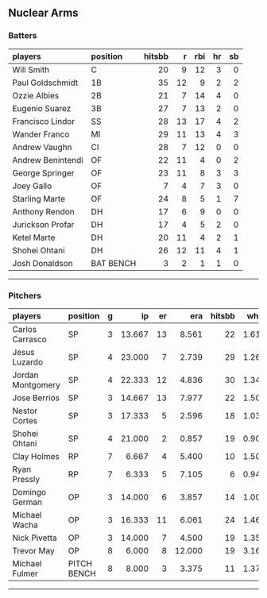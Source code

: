 ## Nuclear Arms

### Batters

 
|players           |position  | hitsbb|  r| rbi| hr| sb| 
|:-----------------|:---------|------:|--:|---:|--:|--:| 
|Will Smith        |C         |     20|  9|  12|  3|  0| 
|Paul Goldschmidt  |1B        |     35| 12|   9|  2|  2| 
|Ozzie Albies      |2B        |     21|  7|  14|  4|  0| 
|Eugenio Suarez    |3B        |     27|  7|  13|  2|  0| 
|Francisco Lindor  |SS        |     28| 13|  17|  4|  2| 
|Wander Franco     |MI        |     29| 11|  13|  4|  3| 
|Andrew Vaughn     |CI        |     28|  7|  12|  0|  0| 
|Andrew Benintendi |OF        |     22| 11|   4|  0|  2| 
|George Springer   |OF        |     23| 11|   8|  3|  3| 
|Joey Gallo        |OF        |      7|  4|   7|  3|  0| 
|Starling Marte    |OF        |     24|  8|   5|  1|  7| 
|Anthony Rendon    |DH        |     17|  6|   9|  0|  0| 
|Jurickson Profar  |DH        |     17|  4|   5|  2|  0| 
|Ketel Marte       |DH        |     20| 11|   4|  2|  1| 
|Shohei Ohtani     |DH        |     26| 12|  11|  4|  1| 
|Josh Donaldson    |BAT BENCH |      3|  2|   1|  1|  0| 


* * *

### Pitchers

 
|players           |position    |  g|     ip| er|    era| hitsbb|  whip| so|  w| sv| 
|:-----------------|:-----------|--:|------:|--:|------:|------:|-----:|--:|--:|--:| 
|Carlos Carrasco   |SP          |  3| 13.667| 13|  8.561|     22| 1.610|  8|  0|  0| 
|Jesus Luzardo     |SP          |  4| 23.000|  7|  2.739|     29| 1.261| 26|  2|  0| 
|Jordan Montgomery |SP          |  4| 22.333| 12|  4.836|     30| 1.343| 19|  2|  0| 
|Jose Berrios      |SP          |  3| 14.667| 13|  7.977|     22| 1.500| 18|  1|  0| 
|Nestor Cortes     |SP          |  3| 17.333|  5|  2.596|     18| 1.038| 15|  2|  0| 
|Shohei Ohtani     |SP          |  4| 21.000|  2|  0.857|     19| 0.905| 27|  2|  0| 
|Clay Holmes       |RP          |  7|  6.667|  4|  5.400|     10| 1.500|  8|  0|  4| 
|Ryan Pressly      |RP          |  7|  6.333|  5|  7.105|      6| 0.947|  7|  0|  0| 
|Domingo German    |OP          |  3| 14.000|  6|  3.857|     14| 1.000| 19|  1|  0| 
|Michael Wacha     |OP          |  3| 16.333| 11|  6.061|     24| 1.469| 15|  2|  0| 
|Nick Pivetta      |OP          |  3| 14.000|  7|  4.500|     19| 1.357| 16|  0|  0| 
|Trevor May        |OP          |  8|  6.000|  8| 12.000|     19| 3.167|  6|  2|  0| 
|Michael Fulmer    |PITCH BENCH |  8|  8.000|  3|  3.375|     11| 1.375| 11|  0|  1| 


* * *


